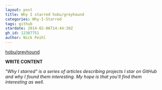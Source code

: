 ```yaml
---
layout: post
title: Why I starred hobu/greyhound
categories: Why-I-Starred
tags: github
stardate: 2014-02-06T14:44:30Z
gh_id: 12387751
author: Nick Peihl
---
```


[hobu/greyhound](https://github.com/hobu/greyhound)

**WRITE CONTENT**

*"Why I starred" is a series of articles describing projects I star on GitHub and why I found them interesting. My hope is that you'll find them interesting as well.*

